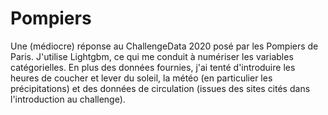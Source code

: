 # Pompiers
Une (médiocre) réponse au ChallengeData 2020 posé par les Pompiers de Paris. 
J'utilise Lightgbm, ce qui me conduit à numériser les variables catégorielles. En plus des données fournies, j'ai tenté d'introduire les heures de coucher et lever du soleil, la météo (en particulier les précipitations) et des données de circulation (issues des sites cités dans l'introduction au challenge).

